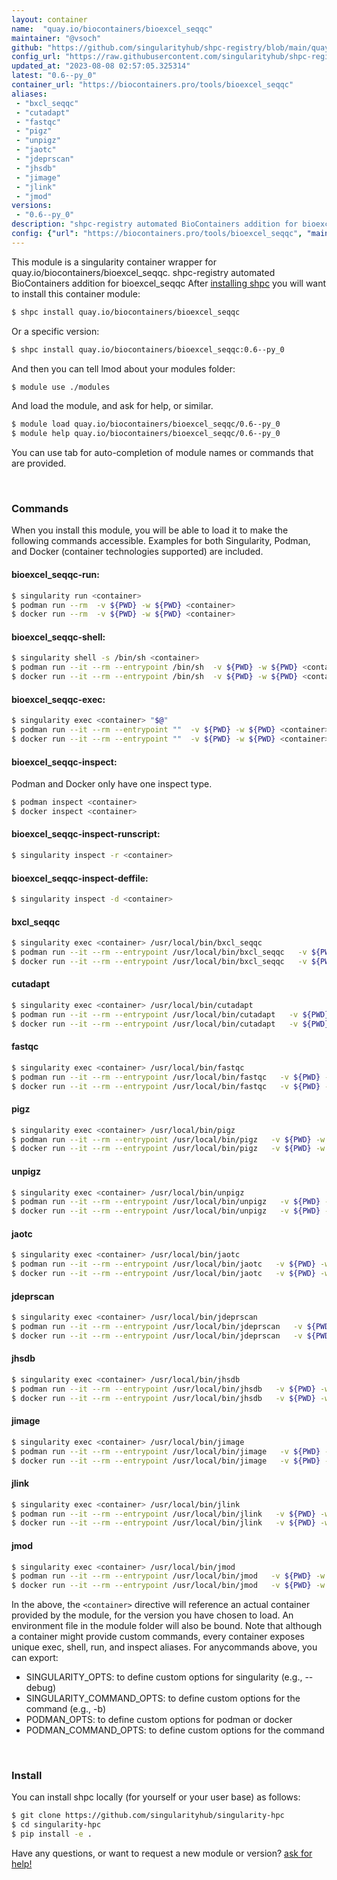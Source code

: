 ```yaml
---
layout: container
name:  "quay.io/biocontainers/bioexcel_seqqc"
maintainer: "@vsoch"
github: "https://github.com/singularityhub/shpc-registry/blob/main/quay.io/biocontainers/bioexcel_seqqc/container.yaml"
config_url: "https://raw.githubusercontent.com/singularityhub/shpc-registry/main/quay.io/biocontainers/bioexcel_seqqc/container.yaml"
updated_at: "2023-08-08 02:57:05.325314"
latest: "0.6--py_0"
container_url: "https://biocontainers.pro/tools/bioexcel_seqqc"
aliases:
 - "bxcl_seqqc"
 - "cutadapt"
 - "fastqc"
 - "pigz"
 - "unpigz"
 - "jaotc"
 - "jdeprscan"
 - "jhsdb"
 - "jimage"
 - "jlink"
 - "jmod"
versions:
 - "0.6--py_0"
description: "shpc-registry automated BioContainers addition for bioexcel_seqqc"
config: {"url": "https://biocontainers.pro/tools/bioexcel_seqqc", "maintainer": "@vsoch", "description": "shpc-registry automated BioContainers addition for bioexcel_seqqc", "latest": {"0.6--py_0": "sha256:8d73cba29606e8c33db85b94e8122a0bf9d065fa0a708c5d87575b2424cbd84f"}, "tags": {"0.6--py_0": "sha256:8d73cba29606e8c33db85b94e8122a0bf9d065fa0a708c5d87575b2424cbd84f"}, "docker": "quay.io/biocontainers/bioexcel_seqqc", "aliases": {"bxcl_seqqc": "/usr/local/bin/bxcl_seqqc", "cutadapt": "/usr/local/bin/cutadapt", "fastqc": "/usr/local/bin/fastqc", "pigz": "/usr/local/bin/pigz", "unpigz": "/usr/local/bin/unpigz", "jaotc": "/usr/local/bin/jaotc", "jdeprscan": "/usr/local/bin/jdeprscan", "jhsdb": "/usr/local/bin/jhsdb", "jimage": "/usr/local/bin/jimage", "jlink": "/usr/local/bin/jlink", "jmod": "/usr/local/bin/jmod"}}
---
```


This module is a singularity container wrapper for quay.io/biocontainers/bioexcel_seqqc.
shpc-registry automated BioContainers addition for bioexcel_seqqc
After [installing shpc](#install) you will want to install this container module:


```bash
$ shpc install quay.io/biocontainers/bioexcel_seqqc
```

Or a specific version:

```bash
$ shpc install quay.io/biocontainers/bioexcel_seqqc:0.6--py_0
```

And then you can tell lmod about your modules folder:

```bash
$ module use ./modules
```

And load the module, and ask for help, or similar.

```bash
$ module load quay.io/biocontainers/bioexcel_seqqc/0.6--py_0
$ module help quay.io/biocontainers/bioexcel_seqqc/0.6--py_0
```

You can use tab for auto-completion of module names or commands that are provided.

<br>

### Commands

When you install this module, you will be able to load it to make the following commands accessible.
Examples for both Singularity, Podman, and Docker (container technologies supported) are included.

#### bioexcel_seqqc-run:

```bash
$ singularity run <container>
$ podman run --rm  -v ${PWD} -w ${PWD} <container>
$ docker run --rm  -v ${PWD} -w ${PWD} <container>
```

#### bioexcel_seqqc-shell:

```bash
$ singularity shell -s /bin/sh <container>
$ podman run --it --rm --entrypoint /bin/sh  -v ${PWD} -w ${PWD} <container>
$ docker run --it --rm --entrypoint /bin/sh  -v ${PWD} -w ${PWD} <container>
```

#### bioexcel_seqqc-exec:

```bash
$ singularity exec <container> "$@"
$ podman run --it --rm --entrypoint ""  -v ${PWD} -w ${PWD} <container> "$@"
$ docker run --it --rm --entrypoint ""  -v ${PWD} -w ${PWD} <container> "$@"
```

#### bioexcel_seqqc-inspect:

Podman and Docker only have one inspect type.

```bash
$ podman inspect <container>
$ docker inspect <container>
```

#### bioexcel_seqqc-inspect-runscript:

```bash
$ singularity inspect -r <container>
```

#### bioexcel_seqqc-inspect-deffile:

```bash
$ singularity inspect -d <container>
```


#### bxcl_seqqc

```bash
$ singularity exec <container> /usr/local/bin/bxcl_seqqc
$ podman run --it --rm --entrypoint /usr/local/bin/bxcl_seqqc   -v ${PWD} -w ${PWD} <container> -c " $@"
$ docker run --it --rm --entrypoint /usr/local/bin/bxcl_seqqc   -v ${PWD} -w ${PWD} <container> -c " $@"
```


#### cutadapt

```bash
$ singularity exec <container> /usr/local/bin/cutadapt
$ podman run --it --rm --entrypoint /usr/local/bin/cutadapt   -v ${PWD} -w ${PWD} <container> -c " $@"
$ docker run --it --rm --entrypoint /usr/local/bin/cutadapt   -v ${PWD} -w ${PWD} <container> -c " $@"
```


#### fastqc

```bash
$ singularity exec <container> /usr/local/bin/fastqc
$ podman run --it --rm --entrypoint /usr/local/bin/fastqc   -v ${PWD} -w ${PWD} <container> -c " $@"
$ docker run --it --rm --entrypoint /usr/local/bin/fastqc   -v ${PWD} -w ${PWD} <container> -c " $@"
```


#### pigz

```bash
$ singularity exec <container> /usr/local/bin/pigz
$ podman run --it --rm --entrypoint /usr/local/bin/pigz   -v ${PWD} -w ${PWD} <container> -c " $@"
$ docker run --it --rm --entrypoint /usr/local/bin/pigz   -v ${PWD} -w ${PWD} <container> -c " $@"
```


#### unpigz

```bash
$ singularity exec <container> /usr/local/bin/unpigz
$ podman run --it --rm --entrypoint /usr/local/bin/unpigz   -v ${PWD} -w ${PWD} <container> -c " $@"
$ docker run --it --rm --entrypoint /usr/local/bin/unpigz   -v ${PWD} -w ${PWD} <container> -c " $@"
```


#### jaotc

```bash
$ singularity exec <container> /usr/local/bin/jaotc
$ podman run --it --rm --entrypoint /usr/local/bin/jaotc   -v ${PWD} -w ${PWD} <container> -c " $@"
$ docker run --it --rm --entrypoint /usr/local/bin/jaotc   -v ${PWD} -w ${PWD} <container> -c " $@"
```


#### jdeprscan

```bash
$ singularity exec <container> /usr/local/bin/jdeprscan
$ podman run --it --rm --entrypoint /usr/local/bin/jdeprscan   -v ${PWD} -w ${PWD} <container> -c " $@"
$ docker run --it --rm --entrypoint /usr/local/bin/jdeprscan   -v ${PWD} -w ${PWD} <container> -c " $@"
```


#### jhsdb

```bash
$ singularity exec <container> /usr/local/bin/jhsdb
$ podman run --it --rm --entrypoint /usr/local/bin/jhsdb   -v ${PWD} -w ${PWD} <container> -c " $@"
$ docker run --it --rm --entrypoint /usr/local/bin/jhsdb   -v ${PWD} -w ${PWD} <container> -c " $@"
```


#### jimage

```bash
$ singularity exec <container> /usr/local/bin/jimage
$ podman run --it --rm --entrypoint /usr/local/bin/jimage   -v ${PWD} -w ${PWD} <container> -c " $@"
$ docker run --it --rm --entrypoint /usr/local/bin/jimage   -v ${PWD} -w ${PWD} <container> -c " $@"
```


#### jlink

```bash
$ singularity exec <container> /usr/local/bin/jlink
$ podman run --it --rm --entrypoint /usr/local/bin/jlink   -v ${PWD} -w ${PWD} <container> -c " $@"
$ docker run --it --rm --entrypoint /usr/local/bin/jlink   -v ${PWD} -w ${PWD} <container> -c " $@"
```


#### jmod

```bash
$ singularity exec <container> /usr/local/bin/jmod
$ podman run --it --rm --entrypoint /usr/local/bin/jmod   -v ${PWD} -w ${PWD} <container> -c " $@"
$ docker run --it --rm --entrypoint /usr/local/bin/jmod   -v ${PWD} -w ${PWD} <container> -c " $@"
```



In the above, the `<container>` directive will reference an actual container provided
by the module, for the version you have chosen to load. An environment file in the
module folder will also be bound. Note that although a container
might provide custom commands, every container exposes unique exec, shell, run, and
inspect aliases. For anycommands above, you can export:

 - SINGULARITY_OPTS: to define custom options for singularity (e.g., --debug)
 - SINGULARITY_COMMAND_OPTS: to define custom options for the command (e.g., -b)
 - PODMAN_OPTS: to define custom options for podman or docker
 - PODMAN_COMMAND_OPTS: to define custom options for the command

<br>

### Install

You can install shpc locally (for yourself or your user base) as follows:

```bash
$ git clone https://github.com/singularityhub/singularity-hpc
$ cd singularity-hpc
$ pip install -e .
```

Have any questions, or want to request a new module or version? [ask for help!](https://github.com/singularityhub/singularity-hpc/issues)